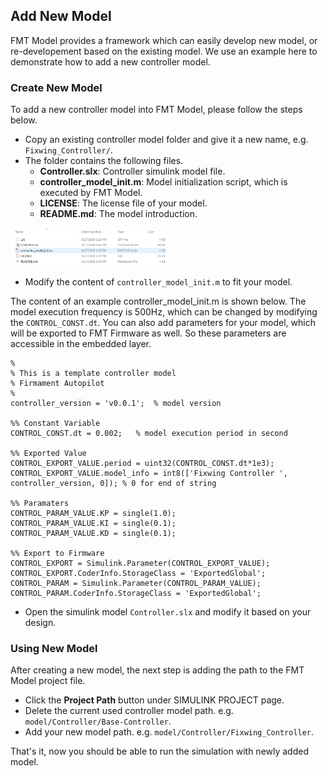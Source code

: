 
## Add New Model

FMT Model provides a framework which can easily develop new model, or re-developement based on the existing model. We use an example here to demonstrate how to add a new controller model.

### Create New Model

To add a new controller model into FMT Model, please follow the steps below.

- Copy an existing controller model folder and give it a new name, e.g. `Fixwing_Controller/`.
- The folder contains the following files.
  - **Controller.slx**: Controller simulink model file.
  - **controller_model_init.m**: Model initialization script, which is executed by FMT Model.
  - **LICENSE**: The license file of your model.
  - **README.md**: The model introduction.

<img src="figures/template_folder.png" width="50%">

- Modify the content of `controller_model_init.m` to fit your model.

The content of an example controller_model_init.m is shown below. The model execution frequency is 500Hz, which can be changed by modifying the `CONTROL_CONST.dt`. You can also add parameters for your model, which will be exported to FMT Firmware as well. So these parameters are accessible in the embedded layer.

```
% 
% This is a template controller model
% Firmament Autopilot
%
controller_version = 'v0.0.1';  % model version

%% Constant Variable
CONTROL_CONST.dt = 0.002;   % model execution period in second

%% Exported Value
CONTROL_EXPORT_VALUE.period = uint32(CONTROL_CONST.dt*1e3);
CONTROL_EXPORT_VALUE.model_info = int8(['Fixwing Controller ', controller_version, 0]); % 0 for end of string

%% Paramaters
CONTROL_PARAM_VALUE.KP = single(1.0);    
CONTROL_PARAM_VALUE.KI = single(0.1); 
CONTROL_PARAM_VALUE.KD = single(0.1); 

%% Export to Firmware
CONTROL_EXPORT = Simulink.Parameter(CONTROL_EXPORT_VALUE);
CONTROL_EXPORT.CoderInfo.StorageClass = 'ExportedGlobal';
CONTROL_PARAM = Simulink.Parameter(CONTROL_PARAM_VALUE);
CONTROL_PARAM.CoderInfo.StorageClass = 'ExportedGlobal';
```

- Open the simulink model `Controller.slx` and modify it based on your design.

### Using New Model

After creating a new model, the next step is adding the path to the FMT Model project file.

- Click the **Project Path** button under SIMULINK PROJECT page.
- Delete the current used controller model path. e.g. `model/Controller/Base-Controller`.
- Add your new model path. e.g. `model/Controller/Fixwing_Controller`.

That's it, now you should be able to run the simulation with newly added model.
